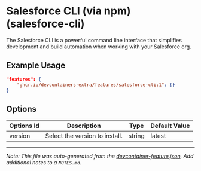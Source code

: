 
# Salesforce CLI (via npm) (salesforce-cli)

The Salesforce CLI is a powerful command line interface that simplifies development and build automation when working with your Salesforce org.

## Example Usage

```json
"features": {
    "ghcr.io/devcontainers-extra/features/salesforce-cli:1": {}
}
```

## Options

| Options Id | Description | Type | Default Value |
|-----|-----|-----|-----|
| version | Select the version to install. | string | latest |



---

_Note: This file was auto-generated from the [devcontainer-feature.json](devcontainer-feature.json).  Add additional notes to a `NOTES.md`._
